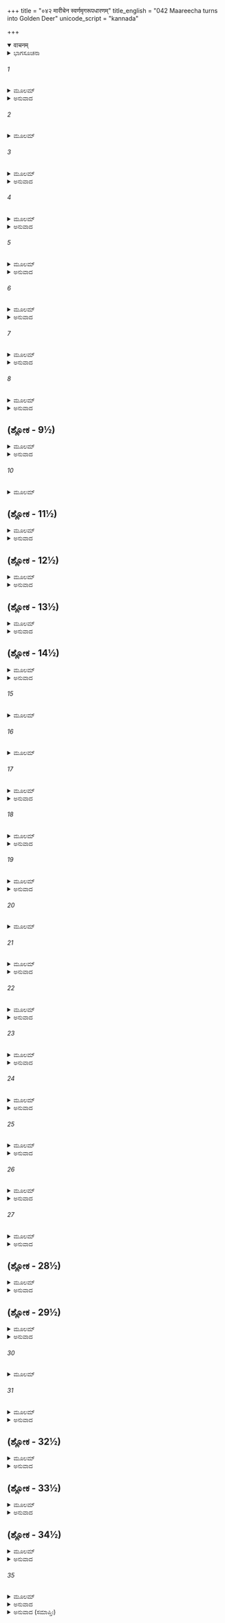 +++
title = "०४२ मारीचेन स्वर्णमृगरूपधारणम्"
title_english = "042 Maareecha turns into Golden Deer"
unicode_script = "kannada"

+++
<details open><summary>वाचनम्</summary>

<div class="audioEmbed"  caption="श्रीराम-हरिसीताराममूर्ति-घनपाठिभ्यां वचनम्" src="https://archive.org/download/Ramayana-recitation-Sriram-harisItArAmamUrti-Ghanapaati-v2/Kanda_3/Kanda_3_ARK-042-Suvarna_Mruga_Rupadharanam.mp3"></div>
</details>



<details><summary>ಭಾಗಸೂಚನಾ</summary>

ಮಾರೀಚನು ಚಿನ್ನದ ಜಿಂಕೆಯಾಗಿ ಶ್ರೀರಾಮನ ಆಶ್ರಮದ ಬಳಿಗೆ ಹೋದುದು, ಸೀತೆಯು ಅದನ್ನು ನೋಡಿದುದು
</details>

###### 1


<details><summary>ಮೂಲಮ್</summary>

ಏವಮುಕ್ತ್ವಾ ತು ಪರುಷಂ ಮಾರೀಚೋ ರಾವಣಂ ತತಃ ।  
ಗಚ್ಛಾವೇತ್ಯಬ್ರವೀದ್ದೀನೋ ಭಯಾದ್ ರಾತ್ರಿಂಚರ ಪ್ರಭೋಃ ॥
</details>

<details><summary>ಅನುವಾದ</summary>

ರಾವಣನಲ್ಲಿ ಈ ಪ್ರಕಾರ ಕಠೋರ ಮಾತುಗಳನ್ನಾಡಿದಾಗ, ಮಾರೀಚನು ರಾಜನ ಭಯದಿಂದ ದುಃಖಿಯಾಗಿ ‘ನಾವಿನ್ನು ಹೊರಡೋಣ’ ಎಂದು ಹೇಳಿದನು.॥1॥
</details>

###### 2


<details><summary>ಮೂಲಮ್</summary>

ದೃಷ್ಟಶ್ಚಾಹಂ ಪುನಸ್ತೇನ ಶರಚಾಪಾಸಿಧಾರಿಣಾ ।  
ಮದ್ವಧೋದ್ಯತಶಸ್ತ್ರೇಣ ನಿಹತಂ ಜೀವಿತಂ ಚ ಮೇ ॥
</details>

###### 3


<details><summary>ಮೂಲಮ್</summary>

ನ ಹಿ ರಾಮಂ ಪರಾಕ್ರಮ್ಯ ಜೀವನ್ ಪ್ರತಿನಿವರ್ತತೇ ।  
ವರ್ತತೇ ಪ್ರತಿರೂಪೋಽಸೌ ಯಮದಂಡಹತಸ್ಯ ತೇ ॥
</details>

<details><summary>ಅನುವಾದ</summary>

ನನ್ನ ವಧೆಗಾಗಿಯೇ ಯಾವನ ಆಯುಧ ಸದಾ ಸಜ್ಜಾಗಿರುತ್ತದೋ, ಆ ಧನುರ್ಬಾಣ ಮತ್ತು ಖಡ್ಗಧಾರೀಯಾದ ಶ್ರೀರಾಮಚಂದ್ರನೊಂದಿಗೆ ಪರಾಕ್ರಮ ತೋರಿ ಯಾರೂ ಬದುಕಿಬರುವುದಿಲ್ಲ. ನೀನು ಯಮದಂಡಕ್ಕೆ ಗುರಿಯಾಗಿರುವೆ. ಶ್ರೀರಾಮಚಂದ್ರನು ನನ್ನನ್ನು ನೋಡಿದರೆ ನನ್ನ ಜೀವನದ ಅಂತ್ಯ ನಿಶ್ಚಿತವಾದುದು. (ಅದಕ್ಕಾಗಿ ಅವನನ್ನು ಎದುರಿಸಲು ಯೋಚಿಸುತ್ತಿರುವೆ.) ಆ ರಾಮಚಂದ್ರನು ನಿನಗಾಗಿ ಯಮದಂಡದಂತೆ ಇದ್ದಾನೆ.॥2-3॥
</details>

###### 4


<details><summary>ಮೂಲಮ್</summary>

ಕಿಂ ನು ಕರ್ತುಂ ಮಯಾ ಶಕ್ಯಮೇವಂ ತ್ವಯಿ ದುರಾತ್ಮನಿ ।  
ಏಷ ಗಚ್ಛಾಮ್ಯಹಂ ತಾತ ಸ್ವಸ್ತಿ ತೇಽಸ್ತು ನಿಶಾಚರ ॥
</details>

<details><summary>ಅನುವಾದ</summary>

ಆದರೆ ನೀನು ಇಂತಹ ದುಷ್ಟತೆಗೆ ಹೊರಟಿರುವಾಗ ನಾನು ಏನು ಮಾಡಬಲ್ಲೆನು? ನಡಿ. ನಾನು ಹೊರಟೆ. ಅಯ್ಯಾ ನಿಶಾಚರನೇ! ನಿನಗೆ ಮಂಗಳವಾಗಲಿ.॥4॥
</details>

###### 5


<details><summary>ಮೂಲಮ್</summary>

ಪ್ರಹೃಷ್ಟಸ್ತ್ವಭವತ್ತೇನ  ವಚನೇನ ಸ ರಾಕ್ಷಸಃ ।  
ಪರಿಷ್ವಜ್ಯ ಸುಸಂಶ್ಲಿಷ್ಟಮಿದಂ ವಚನಮಬ್ರವೀತ್ ॥
</details>

<details><summary>ಅನುವಾದ</summary>

ಮಾರೀಚನ ಮಾತಿನಿಂದ ರಾಕ್ಷಸ ರಾವಣನಿಗೆ ಬಹಳ ಸಂತೋಷವಾಯಿತು. ಅವನು ಮಾರೀಚನನ್ನು ಬಿಗಿಯಾಗಿ ಅಪ್ಪಿಕೊಂಡು ಹೀಗೆ ಹೇಳಿದನು.॥5॥
</details>

###### 6


<details><summary>ಮೂಲಮ್</summary>

ಏತಚ್ಛೌಟೀರ್ಯಯುಕ್ತಂ ತೇ ಮಚ್ಛಂದವಶವರ್ತಿನಃ ।  
ಇದಾನೀಮಸಿ ಮಾರೀಚಃ ಪೂರ್ವಮನ್ಯೋ ಹಿ ರಾಕ್ಷಸಃ ॥
</details>

<details><summary>ಅನುವಾದ</summary>

ಇದು ನೀನು ವೀರತೆಯ ಮಾತನ್ನು ಹೇಳಿರುವೆ. ಏಕೆಂದರೆ ಈಗ ನೀನು ನನ್ನ ಇಚ್ಛೆಗೆ ವಶವರ್ತಿಯಾಗಿರುವೆ. ಈಗ ನೀನು ನಿಜವಾದ ಮಾರೀಚನಾಗಿರುವೆ. ಮೊದಲು ನಿನ್ನಲ್ಲಿ ಯವುದೇ ಬೇರೆ ರಾಕ್ಷಸನ ಆವೇಶವಾಗಿತ್ತು.॥6॥
</details>

###### 7


<details><summary>ಮೂಲಮ್</summary>

ಆರುಹ್ಯತಾಮಯಂ ಶೀಘ್ರಂ ಖಗೋ ರತ್ನವಿಭೂಷಿತಃ ।  
ಮಯಾ ಸಹ ರಥೋ ಯುಕ್ತಃ ಪಿಶಾಚವದನೈಃ ಖರೈಃ ॥
</details>

<details><summary>ಅನುವಾದ</summary>

ಈ ರತ್ನಗಳಿಂದ ವಿಭೂಷಿತ ಆಕಾಶಗಾಮಿ ರಥವು ಸಿದ್ಧವಾಗಿದೆ. ಇದರಲ್ಲಿ ಪಿಶಾಚಿಮುಖವುಳ್ಳ ಕತ್ತೆಗಳನ್ನು ಹೂಡಲಾಗಿವೆ. ಇದರಲ್ಲಿ ನನ್ನೊಂದಿಗೆ ಬೇಗನೆ ಕುಳಿತುಕೋ.॥7॥
</details>

###### 8


<details><summary>ಮೂಲಮ್</summary>

ಪ್ರಲೋಭಯಿತ್ವಾ ವೈದೇಹೀಂ ಯಥೇಷ್ಟಂ ಗಂತುಮರ್ಹಸಿ ।  
ತಾಂ ಶೂನ್ಯೋ ಪ್ರಸಭಂ ಸೀತಾಮಾನಯಿಷ್ಯಾಮಿ ಮೈಥಿಲೀಮ್ ॥
</details>

<details><summary>ಅನುವಾದ</summary>

(ನಿನಗೆ ಇದೊಂದೇ ಕೆಲಸದ ಜವಾಬ್ದಾರಿ ಇದೆ.) ವಿದೇಹ ಕುಮಾರಿ ಸೀತೆಯ ಮನಸ್ಸಿನಲ್ಲಿ ನಿನ್ನ ಕುರಿತು ಲೋಭ ಉಂಟು ಮಾಡು. ಆಕೆಯನ್ನು ಮರುಳುಗೊಳಿಸಿ ನೀನು ಬೇಕಾದಲ್ಲಿಗೆ ಹೋಗು ಆಶ್ರಮ ಬರಿದಾದಾಗ ನಾನು ಮಿಥಿಲೇಶ ಕುಮಾರಿಯನ್ನು ಬಲಾತ್ಕಾರವಾಗಿ ಎತ್ತಿಕೊಂಡು ಹೋಗುವೆನು.॥8॥
</details>

## (ಶ್ಲೋಕ - 9½)


<details><summary>ಮೂಲಮ್</summary>

ತತಸ್ತಥೇತ್ಯುವಾಚೈನಂ ರಾವಣಂ ತಾಟಿಕಾಸುತಃ ।  
ತತೋ ರಾವಣಮಾರೀಚೌ ವಿಮಾನಮಿವ ತಂ ರಥಮ್ ॥  
ಆರುಹ್ಯಾಯಯತುಃ ಶೀಘ್ರಂ ತಸ್ಮಾದಾಶ್ರಮಮಂಡಲಾತ್ ।
</details>

<details><summary>ಅನುವಾದ</summary>

ಆಗ ತಾಟಕಾಕುಮಾರ ಮಾರೀಚನು ರಾವಣನಲ್ಲಿ ಹೇಳಿದನು - ‘ಹಾಗೆಯೇ ಆಗಲಿ’ ಅನಂತರ ರಾವಣ ಮತ್ತು ಮಾರೀಚರಿಬ್ಬರೂ ವಿಮಾನಾಕಾರದ ರಥದಲ್ಲಿ ಕುಳಿತು ಶೀಘ್ರವಾಗಿ ಆ ಆಶ್ರಮಮಂಡಲದಿಂದ ಹೊರಟರು.॥9½॥
</details>

###### 10


<details><summary>ಮೂಲಮ್</summary>

ತಥೈವ ತತ್ರ ಪಶ್ಯಂತೌ ಪತ್ತನಾನಿ ವನಾನಿ ಚ ॥
</details>

## (ಶ್ಲೋಕ - 11½)


<details><summary>ಮೂಲಮ್</summary>

ಗಿರೀಂಶ್ಚ ಸರಿತಃ ಸರ್ವಾ ರಾಷ್ಟ್ರಾಣಿ ನಗರಾಣಿ ಚ ।  
ಸಮೇತ್ಯ ದಂಡಕಾರಣ್ಯಂ ರಾಘವಸ್ಯಾಶ್ರಮಂ ತತಃ ॥  
ದದರ್ಶ ಸಹಮಾರೀಚೋ ರಾವಣೋ ರಾಕ್ಷಸಾಧಿಪಃ ।
</details>

<details><summary>ಅನುವಾದ</summary>

ಮಾರ್ಗದಲ್ಲಿ ಮೊದಲಿನಂತೆ ಅನೇಕಾನೇಕ ಪಟ್ಟಣ, ವನ, ಪರ್ವತ, ನದಿ, ರಾಷ್ಟ್ರ, ನಗರ, ಮುಂತಾದವನ್ನು ನೋಡುತ್ತಾ ಇಬ್ಬರೂ ದಂಡಕಾರಣ್ಯವನ್ನು ಪ್ರವೇಶಿಸಿದರು. ಅಲ್ಲಿ ಮಾರೀಚನೊಂದಿಗೆ ರಾಕ್ಷಸರಾಜ ರಾವಣನು ಶ್ರೀರಾಮಚಂದ್ರನ ಆಶ್ರಮವನ್ನು ನೋಡಿದನು.॥10-11½॥
</details>

## (ಶ್ಲೋಕ - 12½)


<details><summary>ಮೂಲಮ್</summary>

ಅವತೀರ್ಯ ರಥಾತ್ತಸ್ಮಾತ್ ತತಃ ಕಾಂಚನಭೂಷಣಾತ್ ॥  
ಹಸ್ತೇ ಗೃಹೀತ್ವಾ ಮಾರೀಚಂ ರಾವಣೋ ವಾಕ್ಯಮಬ್ರವೀತ್ ।
</details>

<details><summary>ಅನುವಾದ</summary>

ಆಗ ಸುವರ್ಣಭೂಷಿತ ರಥದಿಂದ ಕೆಳಗಿಳಿದು ರಾವಣನು ಮಾರೀಚನ ಕೈ ಹಿಡಿದುಕೊಂಡು ಹೀಗೆ ಹೇಳಿದನ.॥12½॥
</details>

## (ಶ್ಲೋಕ - 13½)


<details><summary>ಮೂಲಮ್</summary>

ಏತದ್ರಾಮಾಶ್ರಮಪದಂ ದೃಶ್ಯತೇ ಕದಲೀವೃತಮ್ ॥  
ಕ್ರಿಯತಾಂ ತತ್ ಸಖೇ ಶೀಘ್ರಂ ಯದರ್ಥಂ ವಯಮಾಗತಾಃ ।
</details>

<details><summary>ಅನುವಾದ</summary>

ಮಿತ್ರನೇ! ಇದೋ ಬಾಳೆಗಿಡಗಳಿಂದ ಸುತ್ತುವರಿದ ರಾಮನ ಆಶ್ರಮ ಕಂಡುಬರುತ್ತಿದೆ. ಈಗ ಬೇಗನೇ ನಾವು ಬಂದಿರುವ ಕಾರ್ಯವನ್ನು ಕೈಗೊಳ್ಳು.॥13½॥
</details>

## (ಶ್ಲೋಕ - 14½)


<details><summary>ಮೂಲಮ್</summary>

ಸ ರಾವಣ ವಚಃ ಶ್ರುತ್ವಾ ಮಾರೀಚೋ ರಾಕ್ಷಸಸ್ತದಾ ॥  
ಮೃಗೋ ಭೂತ್ವಾಽಽಶ್ರಮದ್ವಾರಿ ರಾಮಸ್ಯ ವಿಚಚಾರ ಹ ।
</details>

<details><summary>ಅನುವಾದ</summary>

ರಾವಣನ ಮಾತನ್ನು ಕೇಳಿ ರಾಕ್ಷಸ ಮಾರೀಚನು ಆಗ ಮೃಗರೂಪವನ್ನು ಧರಿಸಿ ಶ್ರೀರಾಮನ ಆಶ್ರಮದ ಬಾಗಿಲಿಗೆ ಹೋಗಿ ಸಂಚರಿಸತೊಡಗಿದನು.॥14½॥
</details>

###### 15


<details><summary>ಮೂಲಮ್</summary>

ಸ ತು ರೂಪಂ ಸಮಾಸ್ಥಾಯ ಮಹದದ್ಭುತದರ್ಶನಮ್ ॥
</details>

###### 16


<details><summary>ಮೂಲಮ್</summary>

ಮಣಿಪ್ರವರಶೃಂಗಾಗ್ರಃ ಸಿತಾಸಿತಮುಖಾಕೃತಿಃ ।  
ರಕ್ತಪದ್ಮೋತ್ಪಲಮುಖ ಇಂದ್ರನೀಲೋತ್ಫಲಶ್ರವಾಃ ॥
</details>

###### 17


<details><summary>ಮೂಲಮ್</summary>

ಕಿಂಚಿದಭ್ಯುನ್ನತಗ್ರೀವ  ಇಂದ್ರನೀಲನಿಭೋದರಃ ।  
ಮಧೂಕನಿಭಪಾರ್ಶ್ವಶ್ಚ ಕಂಜಕಿಂಜಲ್ಕಸಂನಿಭಃ ॥
</details>

<details><summary>ಅನುವಾದ</summary>

ಆಗ ಅವನು ನೋಡಲು ಬಹಳ ಅದ್ಭುತ ರೂಪವನ್ನು ಧರಿಸಿದ್ದನು. ಅದರ ಕೊಂಬಿನ ತುದಿಗಳು ಶ್ರೇಷ್ಠ ಇಂದ್ರನೀಲ ಮಣಿಯಂತೆ ಕಾಣುತ್ತಿದ್ದವು. ತಲೆಯ ಭಾಗದಲ್ಲಿ ಬಿಳಿ ಮತ್ತು ಕಪ್ಪು ಚುಕ್ಕೆಗಳಿದ್ದವು. ಮುಖವು ಕೆಂಪು ಕಮಲದಂತೆ ಇತ್ತು. ಅದರ ಕಿವಿಗಳು ನೀಲಕಮಲಗಳಂತೆ ಇದ್ದವು, ಕತ್ತು ಮೇಲಕ್ಕೆತ್ತಿದಂತೆ ಇತ್ತು. ಹೊಟ್ಟೆಯ ಭಾಗವು ಇಂದ್ರನೀಲಮಣಿಯಂತೆ ಶುಭ್ರವಾಗಿತ್ತು. ಶರೀರ ಬಂಗಾರ ಬಣ್ಣದ ಕಮಲ ಕೇಸರದಂತೆ ಸುಶೋಭಿತವಾಗಿತ್ತು.॥15-17॥
</details>

###### 18


<details><summary>ಮೂಲಮ್</summary>

ವೈಡೂರ್ಯಸಂಕಾಶಖುರಸ್ತನುಜಂಘಃ ಸುಸಂಹತಃ ।  
ಇಂದ್ರಾಯುಧಸವರ್ಣೇನ ಪುಚ್ಛೇನೋರ್ಧ್ವಂ ವಿರಾಜತಃ ॥
</details>

<details><summary>ಅನುವಾದ</summary>

ಅದರ ಗೊರಸು ವೈಢೂರ್ಯಮಣಿಯಂತೆ, ಸೊಂಟವು ತೆಳ್ಳಗಿದ್ದು, ಸಂಧಿಬಂಧಗಳು ಹೊಂದಿಕೆಯಾಗಿ ಸೇರಿಕೊಂಡಿದ್ದವು. ಕಾಮನ ಬಿಲ್ಲಿನಂತೆ ಬಾಲವು ನಿಮಿರಿ ನಿಂತು ಪ್ರಕಾಶಮಾನವಾಗಿ ಕಾಣುತಿದ್ದಿತು.॥18॥
</details>

###### 19


<details><summary>ಮೂಲಮ್</summary>

ಮನೋಹರಃ ಸ್ನಿಗ್ಧವರ್ಣೋ ರತ್ನೈರ್ನಾನಾವಿಧೈರ್ವೃತಃ ।  
ಕ್ಷಣೇನ ರಾಕ್ಷಸೋ ಜಾತೋ ಮೃಗಃ ಪರಮಶೋಭನಃ ॥
</details>

<details><summary>ಅನುವಾದ</summary>

ಅದರ ದೇಹಕಾಂತಿಯು ಬಹಳ ಮನೋಹರ ಮತ್ತು ಸ್ನಿಗ್ಧವಾಗಿತ್ತು. ಅದು ನಾನಾ ಪ್ರಕಾರದ ಚುಕ್ಕೆಗಳಿಂದ ವಿಭೂಷಿತವಾಗಿ ಕಾಣುತ್ತಿತ್ತು. ರಾಕ್ಷಸ ಮಾರೀಚನು ಕ್ಷಣಾರ್ಧದಲ್ಲಿ ಪರಮ ಶೋಭಾಶಾಲೀ ಮೃಗ ರೂಪನಾದನು.॥19॥
</details>

###### 20


<details><summary>ಮೂಲಮ್</summary>

ವನಂ ಪ್ರಜ್ವಲಯನ್ ರಮ್ಯಂ ರಾಮಾಶ್ರಮಪದಂ ಚ ತತ್ ।  
ಮನೋಹರಂ ದರ್ಶನೀಯಂ ರೂಪಂ ಕೃತ್ವಾ ಸ ರಾಕ್ಷಸಃ ॥
</details>

###### 21


<details><summary>ಮೂಲಮ್</summary>

ಪ್ರಲೋಭನಾರ್ಥಂ ವೈದೇಹ್ಯಾ ನಾನಾಧಾತುವಿಚಿತ್ರಿತಮ್ ।  
ವಿಚರನ್ಗಚ್ಛತೇ ಸಮ್ಯಕ್ ಶಾದ್ವಲಾನಿ ಸಮಂತತಃ ॥
</details>

<details><summary>ಅನುವಾದ</summary>

ಸೀತೆಯನ್ನು ಮರುಳುಗೊಳಿಸಲು ವಿವಿಧ ಧಾತುಗಳಿಂದ ಚಿತ್ರಿತ ಮನೋಹರ, ದರ್ಶನೀಯ ರೂಪವನ್ನಾಂತು ಆ ನಿಶಾಚರನು ಆ ವನ ಮತ್ತು ಶ್ರೀರಾಮನ ಆಶ್ರಮವನ್ನು ಪ್ರಕಾಶಿತಗೊಳಿಸುತ್ತಾ ಎಲ್ಲೆಡೆ ಉತ್ತಮ ಹುಲ್ಲನ್ನು ಮೇಯುತ್ತಾ ಓಡಾಡಲುತೊಡಗಿದನು.॥20-21॥
</details>

###### 22


<details><summary>ಮೂಲಮ್</summary>

ರೌಪ್ಯೈರ್ಬಿಂದುಶತೈಶ್ಚಿತ್ರಂ ಭೂತ್ವಾ ಚ ಪ್ರಿಯದರ್ಶನಃ ।  
ವಿಟಪೀನಾಂ ಕಿಸಲಯಾನ್ ಭಕ್ಷಯನ್ವಿ ಚಚಾರ ಹ ॥
</details>

<details><summary>ಅನುವಾದ</summary>

ಸಾವಿರಾರು ಬೆಳ್ಳಿಯ ಚುಕ್ಕಿಗಳಿಂದ ಕೂಡಿದ ವಿಚಿತ್ರ ರೂಪಧರಿಸಿಕೊಂಡ ಆ ಮೃಗವು ಬಹಳ ಪ್ರಿಯಾವಾಗಿ ಕಾಣುತ್ತಿತ್ತು. ಅದು ವೃಕ್ಷಗಳ ಎಳೆಯ ತಳಿರುಗಳನ್ನು ತಿನ್ನುತ್ತಾ ಅತ್ತ-ಇತ್ತ ಸಂಚರಿಸತೊಡಗಿತು.॥22॥
</details>

###### 23


<details><summary>ಮೂಲಮ್</summary>

ಕದಲೀಗೃಹಕಂ ಗತ್ವಾ ಕರ್ಣಿಕಾರಾನಿತಸ್ತತಃ ।  
ಸಮಾಶ್ರಯನ್ ಮಂದಗತಿಂ ಸೀತಾಸಂದರ್ಶನಂ ತತಃ ॥
</details>

<details><summary>ಅನುವಾದ</summary>

ಬಾಳೆಯ ತೋಟಕ್ಕೆ ಹೋಗಿ, ಅದು ಕಣಗಿಲೆ ಕುಂಜಕ್ಕೆ ಹೋಗುತ್ತಾ, ಮತ್ತೆ ಪುನಃ ಸೀತೆಯ ಕಣ್ಣಿಗೆ ಬೀಳುವಂತಹ ಸ್ಥಳಕ್ಕೆ ಹೋಗಿ ಸುತ್ತಲೂ ಸುತ್ತತೊಡಗಿತು.॥23॥
</details>

###### 24


<details><summary>ಮೂಲಮ್</summary>

ರಾಜೀವಚಿತ್ರಪೃಷ್ಠಃ ಸ ವಿರರಾಜ ಮಹಾಮೃಗಃ ।  
ರಾಮಾಶ್ರಮಪದಾಭ್ಯಾಶೇ ವಿಚಚಾರ ಯಥಾಸುಖಮ್ ॥
</details>

<details><summary>ಅನುವಾದ</summary>

ಅದರ ಪೃಷ್ಠಭಾಗವು ಕಮಲದ ಕೇಸರದಂತೆ ಸ್ವರ್ಣ ವರ್ಣ ಇರುವುದರಿಂದ ವಿಚಿತ್ರವಾಗಿ ಕಾಣುತ್ತಿತ್ತು. ಇದರಿಂದ ಆ ಮಹಾಮೃಗವು ಶೋಭಿಸುತ್ತಿತ್ತು. ಶ್ರೀರಾಮನ ಆಶ್ರಮದ ಬಳಿಯಲ್ಲೇ ಅದು ಸ್ವೇಚ್ಛೆಯಾಗಿ ವಿಹರಿಸುತ್ತಿತ್ತು.॥24॥
</details>

###### 25


<details><summary>ಮೂಲಮ್</summary>

ಪುನರ್ಗತ್ವಾ ನಿವೃತ್ತಶ್ಚ  ವಿಚಚಾರ ಮೃಗೋತ್ತಮಃ ।  
ಗತ್ವಾ ಮುಹೂರ್ತಂ ತ್ವರಯಾ ಪುನಃ ಪ್ರತಿನಿವರ್ತತೇ ॥
</details>

<details><summary>ಅನುವಾದ</summary>

ಆ ಶ್ರೇಷ್ಠಮೃಗವು ನೆಗೆಯುತ್ತಾ ಸ್ವಲ್ಪ ದೂರ ಹೋಗಿ ಪುನಃ ಹತ್ತಿರ ಬರುತ್ತಿತ್ತು. ಮತ್ತು ಅಲ್ಲೇ ಸುತ್ತಾಡುತ್ತಿತ್ತು. ಮುಹೂರ್ತಮಾತ್ರ ಮರೆಯಾಗಿ ಮತ್ತೆ ತಕ್ಷಣ ಪ್ರಕಟವಾಗುತ್ತಿತ್ತು.॥25॥
</details>

###### 26


<details><summary>ಮೂಲಮ್</summary>

ವಿಕ್ರೀಡಂಶ್ಚ ಕ್ವಚಿದ್ ಭೂಮೌ ಪುನರೇವ ನಿಷೀದತಿ ।  
ಆಶ್ರಮದ್ವಾರಮಾಗಮ್ಯ ಮೃಗಯೂಥಾನಿ ಗಚ್ಛತಿ ॥
</details>

<details><summary>ಅನುವಾದ</summary>

ಅದು ಕೆಲವೆಡೆ ಆಡುತ್ತಾ, ನೆಗೆಯುತ್ತಾ, ಮತ್ತೆ ನೆಲದಲ್ಲಿ ಕುಳಿತುಬಿಡುತ್ತಿತ್ತು. ಬಳಿಕ ಆಶ್ರಮದ ಬಾಗಿಲಿಗೆ ಬಂದು ಜಿಂಕೆಗಳ ಗುಂಪಿನ ಹಿಂದೆ ಹಿಂದೆ ಹೋಗುತ್ತಿತ್ತು.॥26॥
</details>

###### 27


<details><summary>ಮೂಲಮ್</summary>

ಮೃಗಯೂಥೈರನುಗತಃ ಪುನರೇವ ನಿವರ್ತತೇ ।  
ಸೀತಾದರ್ಶನಮಾಕಾಂಕ್ಷನ್ ರಾಕ್ಷಸೋ ಮೃಗತಾಂ ಗತಃ ॥
</details>

<details><summary>ಅನುವಾದ</summary>

ಅನಂತರ ಮೃಗಗಳ ಗುಂಪಿನೊಂದಿಗೆ ಪುನಃ ಮರಳಿ ಬರುತ್ತಿತ್ತು. ಆ ಮೃಗರೂಪೀ ರಾಕ್ಷಸನ ಮನಸ್ಸಿನಲ್ಲಿ ಹೇಗಾದರೂ ಸೀತೆಯ ದೃಷ್ಟಿ ನನ್ನ ಮೇಲೆ ಬೀಳಲಿ ಎಂಬ ಅಭಿಲಾಶೆ ಇತ್ತು.॥27॥
</details>

## (ಶ್ಲೋಕ - 28½)


<details><summary>ಮೂಲಮ್</summary>

ಪರಿಭ್ರಮತಿ ಚಿತ್ರಾಣಿ ಮಂಡಲಾನಿ ವಿನಿಷ್ಪತನ್ ।  
ಸಮುದ್ವೀಕ್ಷ್ಯ ಚ ತಂ ಸರ್ವೇ ತಂ ಮೃಗಾ ಯೇಽನ್ಯೇ ವನೇಚರಾಃ ॥  
ಉಪಗಮ್ಯ ಸಮಾಘ್ರಾಯ ವಿದ್ರವಂತಿ ದಿಶೋ ದಶ ।
</details>

<details><summary>ಅನುವಾದ</summary>

ಸೀತೆಯ ಬಳಿಗೆ ಬಂದಾಗ ಅದು ವಿಚಿತ್ರ ಚೇಷ್ಟೆಗಳನ್ನು ತೋರುತ್ತಾ ಸುತ್ತುತ್ತಿತ್ತು. ಆ ವನದಲ್ಲಿ ಸಂಚರಿಸುವ ಇತರ ಮೃಗಗಳೆಲ್ಲ ಅದನ್ನು ನೋಡಿ ಹತ್ತಿರ ಬಂದು ಅದನ್ನು ಮೂಸಿ ಹತ್ತು ದಿಕ್ಕುಗಳಿಗೆ ಓಡಿ ಹೋಗುತ್ತಿದ್ದವು.॥28½॥
</details>

## (ಶ್ಲೋಕ - 29½)


<details><summary>ಮೂಲಮ್</summary>

ರಾಕ್ಷಸಃ ಸೋಽಪಿ ತಾನ್ವನ್ಯಾನ್ ಮೃಗಾನ್ ಮೃಗವಧೇ ರತಃ॥  
ಪ್ರಚ್ಛಾದನಾರ್ಥಂ ಭಾವಸ್ಯ ನ ಭಕ್ಷಯತಿ ಸಂಸ್ಪೃಶನ್ ।
</details>

<details><summary>ಅನುವಾದ</summary>

ರಾಕ್ಷಸ ಮಾರೀಚನು ಮೃಗಗಳ ವಧೆಯಲ್ಲೇ ತತ್ಪರನಾಗಿದ್ದರೂ ಆಗ ತನ್ನ ಸ್ವಭಾವವನ್ನು ಅಡಗಿಸಿಕೊಳ್ಳಲು ಆ ಕಾಡಿನ ಜಿಂಕೆಗಳು ಸ್ಪರ್ಶಿಸಿದರೂ ಅವನ್ನು ತಿನ್ನುತ್ತಿರಲಿಲ್ಲ.॥29½॥
</details>

###### 30


<details><summary>ಮೂಲಮ್</summary>

ತಸ್ಮಿನ್ನೇವ ತತಃ ಕಾಲೇ ವೈದೇಹೀ  ಶುಭಲೋಚನಾ॥
</details>

###### 31


<details><summary>ಮೂಲಮ್</summary>

ಕುಸುಮಾಪಚಯೇ ವ್ಯಗ್ರಾ ಪಾದಪಾನತ್ಯವರ್ತತ ।  
ಕರ್ಣಿಕಾರಾನಶೋಕಾಂಶ್ಚ ಚೂತಾಂಶ್ಚಮದಿರೇಕ್ಷಣಾ ॥
</details>

<details><summary>ಅನುವಾದ</summary>

ಅದೇ ಸಮಯದಲ್ಲಿ ಶುಭದರ್ಶನಳಾದ ವಿದೇಹನಂದಿನೀ ಸೀತೆಯು ಅಶೋಕ, ಕಣಗಿಲೆ, ಮುಂತಾದ ಹೂವನ್ನು ಕೀಳುವ ಉತ್ಸಾಹದಿಂದ ಮಾವಿನ ಮರವನ್ನು ದಾಟಿ ಆ ಕಡೆಗೆ ಬಂದಳು.॥30-31॥
</details>

## (ಶ್ಲೋಕ - 32½)


<details><summary>ಮೂಲಮ್</summary>

ಕುಸುಮಾನ್ಯಪಚಿನ್ವಂತೀ ಚಚಾರ ರುಚಿರಾನನಾ ।  
ಅನರ್ಹಾವನವಾಸಸ್ಯ ಸಾ ತಂ ರತ್ನಮಯಂ ಮೃಗಮ್ ॥  
ಮುಕ್ತಾಮಣಿವಿಚಿತ್ರಾಂಗಂ ದದರ್ಶ ಪರಮಾಂಗನಾ ।
</details>

<details><summary>ಅನುವಾದ</summary>

ಹೂವುಗಳನ್ನು ಬಿಡಿಸುತ್ತಾ ಅವಳು ಅಲ್ಲೇ ತಿರುಗುತ್ತಿದ್ದಳು. ಆಕೆಯ ಮುಖ ಬಹಳ ಸುಂದರವಾಗಿತ್ತು. ಆಕೆಯು ವನವಾಸದ ಕಷ್ಟಗಳನ್ನು ಅನುಭವಿಸಲು ಯೋಗ್ಯಳಾಗಿರಲಿಲ್ಲ. ಪರಮಸುಂದರೀ ಸೀತೆಯು ಆ ರತ್ನಮಯ ಮೃಗವನ್ನು ನೋಡಿದಳು. ಅದರ ಪ್ರತಿಯೊಂದು ಅಂಗವು ಮುಕ್ತಾಮಣಿಗಳಿಂದ ಚಿತ್ರಿಸಿದಂತೆ ಕಾಣುತ್ತಿತ್ತು.॥32½॥
</details>

## (ಶ್ಲೋಕ - 33½)


<details><summary>ಮೂಲಮ್</summary>

ತಂ ವೈ ರುಚಿರದಂತೋಷ್ಠಂ ರೂಪ್ಯಧಾತುತನೂರುಹಮ್ ॥  
ವಿಸ್ಮಯೋತ್ಫುಲ್ಲನಯನಾ ಸಸ್ನೇಹಂ ಸಮುದೈಕ್ಷತ ।
</details>

<details><summary>ಅನುವಾದ</summary>

ಅದರ ಹಲ್ಲು, ತುಟಿಗಳು ಬಹಳ ಸುಂದರವಾಗಿತ್ತು ಹಾಗೂ ಶರೀರದ ರೋಮಗಳು ಬೆಳ್ಳಿ, ತಾಮ್ರ ಮುಂತಾದ ಧಾತುಗಳಿಂದ ಉಂಟಾದಂತೆ ಅನಿಸುತ್ತಿತ್ತು. ಅದರ ಮೇಲೆ ದೃಷ್ಟಿ ಬೀಳುತ್ತಲೇ ಸೀತೆಯ ಕಣ್ಣುಗಳು ಆಶ್ಚರ್ಯದಿಂದ ಅರಳಿತು ಮತ್ತು ಅವಳು ಬಹಳ ಸ್ನೇಹದಿಂದ ಅದನ್ನು ಅವಲೋಕಿಸತೊಡಗಿದಳು.॥33½॥
</details>

## (ಶ್ಲೋಕ - 34½)


<details><summary>ಮೂಲಮ್</summary>

ಸ ಚ ತಾಂ ರಾಮದಯಿತಾಂ ಪಶ್ಯನ್ ಮಾಯಾಮಯೋ ಮೃಗಃ ॥  
ವಿಚಚಾರ ತತಸ್ತತ್ರ ದೀಪಯನ್ನಿವ ತದ್ವನಮ್ ।
</details>

<details><summary>ಅನುವಾದ</summary>

ಆ ಮಾಯಾಮೃಗವೂ ಕೂಡ ಪ್ರಾಣವಲ್ಲಭೆ ಸೀತೆಯನ್ನು ನೋಡಿ, ಆ ವನವನ್ನು ಬೆಳಗುತ್ತಾ ಅಲ್ಲೇ ಸಂಚರಿಸತೊಡಗಿತು.॥34½॥
</details>

###### 35


<details><summary>ಮೂಲಮ್</summary>

ಅದೃಷ್ಟಪೂರ್ವಂ ದೃಷ್ಟ್ವಾ ತಂ ನಾನಾರತ್ನಮಯಂ ಮೃಗಮ್ ।  
ವಿಸ್ಮಯಂ ಪರಮಂ ಸೀತಾ ಜಗಾಮ ಜನಕಾತ್ಮಜಾ ॥
</details>

<details><summary>ಅನುವಾದ</summary>

ಸೀತೆಯು ಅಂತಹ ಮೃಗವನ್ನು ಹಿಂದೆಂದೂ ನೋಡಿರಲಿಲ್ಲ. ಅದು ನಾನಾ ಪ್ರಕಾರದ ರತ್ನಗಳಿಂದ ಮಾಡಿದಂತೆ ಅನಿಸುತ್ತಿತ್ತು. ಅದನ್ನು ನೋಡಿ ಜಾನಕಿಗೆ ಬಹಳ ವಿಸ್ಮಯವಾಯಿತು.॥35॥
</details>

<details><summary>ಅನುವಾದ (ಸಮಾಪ್ತಿಃ)</summary>

ಶ್ರೀ ವಾಲ್ಮೀಕಿವಿರಚಿತ ಆರ್ಷರಾಮಾಯಣ ಆದಿಕಾವ್ಯದ ಅರಣ್ಯಕಾಂಡದಲ್ಲಿ ನಲವತ್ತೆರಡನೆಯ ಸರ್ಗ ಸಂಪೂರ್ಣವಾಯಿತು.॥42॥
</details>
